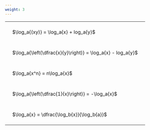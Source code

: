 ```yaml
---
weight: 3
---
```


<style type="text/css">
#T_cc440 th.col_heading {
  text-align: left;
  font-size: 1em;
}
#T_cc440 td {
  text-align: left;
  font-size: 1em;
  padding: 1.5em;
}
</style>
<table id="T_cc440">
  <thead>
  </thead>
  <tbody>
    <tr>
      <td id="T_cc440_row0_col0" class="data row0 col0" >$\log_a{(xy)} = \log_a{x} + log_a{y}$</td>
    </tr>
    <tr>
      <td id="T_cc440_row1_col0" class="data row1 col0" >$\log_a{\left(\dfrac{x}{y}\right)} = \log_a{x} - log_a{y}$</td>
    </tr>
    <tr>
      <td id="T_cc440_row2_col0" class="data row2 col0" >$\log_a{x^n} = n\log_a{x}$</td>
    </tr>
    <tr>
      <td id="T_cc440_row3_col0" class="data row3 col0" >$\log_a{\left(\dfrac{1}{x}\right)} = -\log_a{x}$</td>
    </tr>
    <tr>
      <td id="T_cc440_row4_col0" class="data row4 col0" >$\log_a{x} = \dfrac{\log_b{x}}{\log_b{a}}$</td>
    </tr>
  </tbody>
</table>

